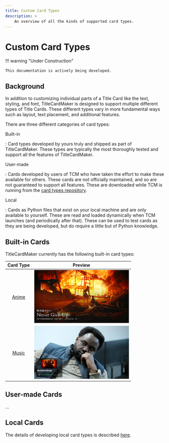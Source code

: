 ```yaml
---
title: Custom Card Types
description: >
    An overview of all the kinds of supported card types.
---
```


# Custom Card Types

!!! warning "Under Construction"

    This documentation is actively being developed.

## Background

In addition to customizing individual parts of a Title Card like the text,
styling, and font, TitleCardMaker is designed to support multiple different
types of Title Cards. These different types vary in more fundamental ways such
as layout, text placement, and additional features.

There are three different categories of card types:

Built-in

:   Card types developed by yours truly and shipped as part of TitleCardMaker.
    These types are typically the most thoroughly tested and support all the
    features of TitleCardMaker.

User-made

:   Cards developed by users of TCM who have taken the effort to make these
    available for others. These cards are not officially maintained, and so are
    not guaranteed to support all features. These are downloaded while TCM is
    running from the
    [card types repository](https://github.com/CollinHeist/TitleCardMaker-CardTypes).

Local

:   Cards as Python files that exist on your local machine and are only
    available to yourself. These are read and loaded dynamically when TCM
    launches (and periodically after that). These can be used to test cards as
    they are being developed, but do require a little but of Python knowledge.

## Built-in Cards

TitleCardMaker currently has the following built-in card types:

| Card Type | Preview |
| :-------: | :-----: |
| [Anime](./anime.md) | <img src="./assets/anime.webp" width="300"> |
| [Music](./music.md) | <img src="./assets/music.webp" width="300"> |

## User-made Cards

...

## Local Cards

The details of developing local card types is described [here](./local.md).
